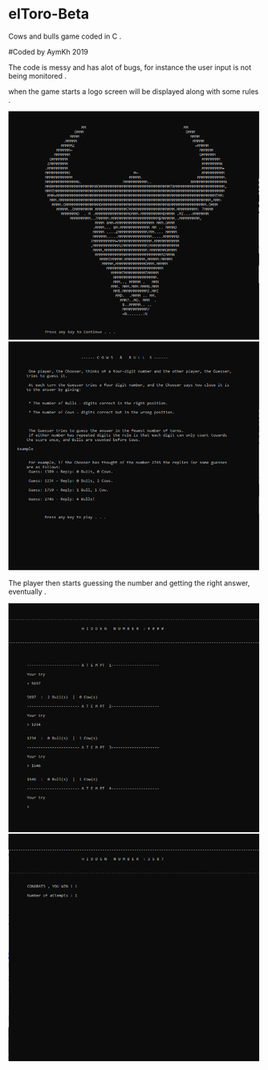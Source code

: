 # elToro-Beta

Cows and bulls game coded in C . 


#Coded by AymKh 2019


The code is messy and has alot of bugs, for instance the user input is not being monitored .

when the game starts a logo screen will be displayed along with some rules .

<img src="readMe/1.png" width="500">


<img src="readMe/2.png" width="500">

The player then starts guessing the number and getting the right answer, eventually .


<img src="readMe/3.png" width="500">


<img src="readMe/end.png" width="500">

